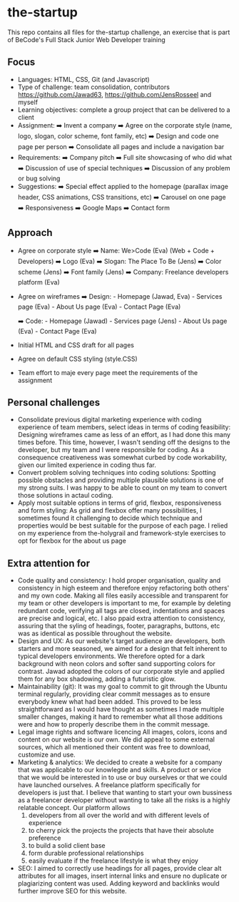 # the-startup

This repo contains all files for the-startup challenge, an exercise that is part of BeCode's Full Stack Junior Web Developer training


## Focus

- Languages: HTML, CSS, Git (and Javascript)
- Type of challenge: team consolidation, contributors https://github.com/Jawad63, https://github.com/JensRosseel and myself
- Learning objectives: complete a group project that can be delivered to a client
- Assignment: 
	➡️ Invent a company
	➡️ Agree on the corporate style (name, logo, slogan, color scheme, font family, etc)
	➡️ Design and code one page per person
	➡️ Consolidate all pages and include a navigation bar
- Requirements:
	➡️ Company pitch
	➡️ Full site showcasing of who did what
	➡️ Discussion of use of special techniques
	➡️ Discussion of any problem or bug solving
- Suggestions:
	➡️ Special effect applied to the homepage (parallax image header, CSS animations, CSS transitions, etc)
	➡️ Carousel on one page
	➡️ Responsiveness
	➡️ Google Maps
	➡️ Contact form

## Approach

- Agree on corporate style
	➡️ Name: We>Code (Eva) (Web + Code + Developers)
	➡️ Logo (Eva)
	➡️ Slogan: The Place To Be (Jens)
	➡️ Color scheme (Jens)
	➡️ Font family (Jens)
	➡️ Company: Freelance developers platform (Eva)

- Agree on wireframes
	➡️  Design:
		- Homepage (Jawad, Eva)
		- Services page (Eva)
		- About Us page (Eva)
		- Contact Page (Eva)	

	➡️ Code:
		- Homepage (Jawad)
		- Services page (Jens)
		- About Us page (Eva)
		- Contact Page (Eva)

- Initial HTML and CSS draft for all pages
- Agree on default CSS styling (style.CSS)
- Team effort to maje every page meet the requirements of the assignment

## Personal challenges

- Consolidate previous digital marketing experience with coding experience of team members, select ideas in terms of coding feasibility:
  Designing wireframes came as less of an effort, as I had done this many times before. This time, however, I wasn't sending off the designs to the developer, but my team and I were responsible for coding. As a consequence creativeness was somewhat curbed by code workability, given our limited experience in coding thus far. 
- Convert problem solving techniques into coding solutions:
  Spotting possible obstacles and providing multiple plausible solutions is one of my strong suits. I was happy to be able to count on my team to convert those solutions in actaul coding. 
- Apply most suitable options in terms of grid, flexbox, responsiveness and form styling:
  As grid and flexbox offer many possibilities, I sometimes found it challenging to decide which technique and properties would be best suitable for the purpose of each page. I relied on my experience from the-holygrail and framework-style exercises to opt for flexbox for the about us page

## Extra attention for 

- Code quality and consistency:
  I hold proper organisation, quality and consistency in high esteem and therefore enjoy refactoring both others' and my own code. Making all files easily accessible and transparent for my team or other developers is important to me, for example by deleting redundant code, verifying all tags are closed, indentations and spaces are precise and logical, etc. I also ppaid extra attention to consistency, assuring that the syling of headings, footer, paragraphs, buttons, etc was as identical as possible throughout the website.   
- Design and UX:
  As our website's target audience are developers, both starters and more seasoned, we aimed for a design that felt inherent to typical developers environments. We therefore opted for a dark background with neon colors and softer sand supporting colors for contrast. Jawad adopted the colors of our corporate style and applied them for any box shadowing, adding a futuristic glow. 
- Maintainability (git):
  It was my goal to commit to git through the Ubuntu terminal regularly, providing clear commit messages as to ensure everybody knew what had been added. This proved to be less straightforward as I would have thought as sometimes I made multiple smaller changes, making it hard to remember what all those additions were and how to properly describe them in the commit message. 
- Legal image rights and software licencing
  All images, colors, icons and content on our website is our own. We did appeal to some external sources, which all mentioned their content was free to download, customize and use.  
- Marketing & analytics:
  We decided to create a website for a company that was applicable to our knowlegde and skills. A product or service that we would be interested in to use or buy ourselves or that we could have launched ourselves. A freelance platform specifically for developers is just that. I believe that wanting to start your own bussiness as a freelancer developer without wanting to take all the risks is a highly relatable concept. Our platform allows 
	1. developers from all over the world and with different levels of experience 
	2. to cherry pick the projects the projects that have their absolute preference
	3. to build a solid client base 
	4. form durable professional relationships 
	5. easily evaluate if the freelance lifestyle is what they enjoy
- SEO: 
  I aimed to correctly use headings for all pages, provide clear alt attributes for all images, insert internal links and ensure no duplicate or plagiarizing content was used. Adding keyword and backlinks would further improve SEO for this website. 




